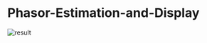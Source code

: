 # Phasor-Estimation-and-Display

![result](https://github.com/user-attachments/assets/6d05d3df-e183-4be8-a16d-7ea995beabb5)
